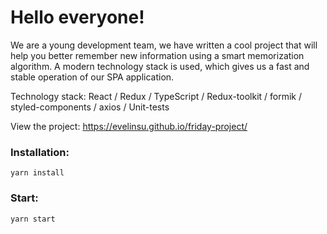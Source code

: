 <h1> Hello everyone! </h1>

We are a young development team, we have written a cool project that will help you better remember new information using a smart memorization algorithm. A modern technology stack is used, which gives us a fast and stable operation of our SPA application.

Technology stack: React / Redux / TypeScript / Redux-toolkit / formik / styled-components / axios / Unit-tests

View the project: https://evelinsu.github.io/friday-project/

### Installation: 

`yarn install`

### Start: 

`yarn start`
